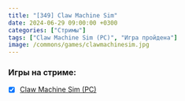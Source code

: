 ```yaml
---
title: "[349] Claw Machine Sim"
date: 2024-06-29 09:00:00 +0300
categories: ["Стримы"]
tags: ["Claw Machine Sim (PC)", "Игра пройдена"]
image: /commons/games/clawmachinesim.jpg
---
```


### Игры на стриме:
+ [x] [Claw Machine Sim (PC)](/tags/claw-machine-sim-pc)
